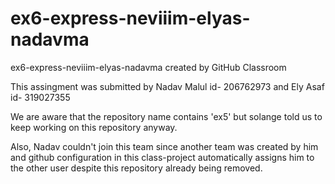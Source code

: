 # ex6-express-neviiim-elyas-nadavma
ex6-express-neviiim-elyas-nadavma created by GitHub Classroom

<p> This assingment was submitted by Nadav Malul id- 206762973 and Ely Asaf id- 319027355 </p>
<p> We are aware that the repository name contains 'ex5' but solange told us to keep working on this repository anyway. </p>
<p> Also, Nadav couldn't join this team since another team was created by him and github configuration in
this class-project automatically assigns him to the other user despite this repository already being removed. </p>
